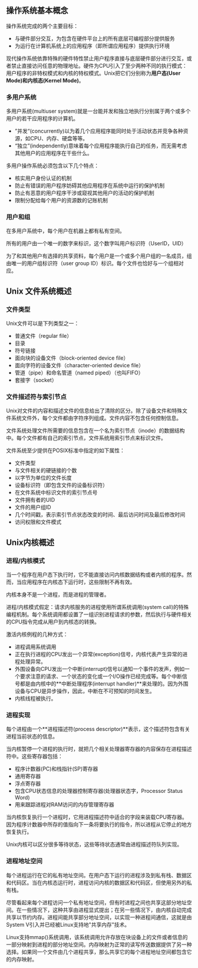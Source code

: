 ## 操作系统基本概念

操作系统完成的两个主要目标：
- 与硬件部分交互，为包含在硬件平台上的所有底层可编程部分提供服务
- 为运行在计算机系统上的应用程序（即所谓应用程序）提供执行环境

现代操作系统依靠特殊的硬件特性禁止用户程序直接与底层硬件部分进行交互，或者禁止直接访问任意的物理地址。硬件为CPU引入了至少两种不同的执行模式：用户程序的非特权模式和内核的特权模式。Unix把它们分别称为**用户态(User Mode)**和**内核态(Kernel Mode)**。

### 多用户系统

多用户系统(multiuser system)就是一台能并发和独立地执行分别属于两个或多个用户的若干应用程序的计算机。
- ”并发“(concurrently)以为着几个应用程序能同时处于活动状态并竞争各种资源，如CPU、内存、硬盘等等。
- “独立”(independently)意味着每个应用程序能执行自己的任务，而无需考虑其他用户的应用程序在干些什么。

多用户操作系统必须包含以下几个特点：

- 核实用户身份认证的机制
- 防止有错误的用户程序妨碍其他应用程序在系统中运行的保护机制
- 防止有恶意的用户程序干涉或窥视其他用户的活动的保护机制
- 限制分配给每个用户的资源数的记账机制

### 用户和组

在多用户系统中，每个用户在机器上都有私有空间。

所有的用户由一个唯一的数字来标识，这个数字叫用户标识符（UserID，UID）

为了和其他用户有选择的共享资料，每个用户是一个或多个用户组的一名成员，组由唯一的用户组标识符（user group ID）标识。每个文件也恰好与一个组相对应。

## Unix 文件系统概述

### 文件类型

Unix文件可以是下列类型之一：

- 普通文件（regular file）
- 目录
- 符号链接
- 面向块的设备文件（block-oriented device file）
- 面向字符的设备文件（character-oriented device file）
- 管道（pipe）和命名管道（named piped）（也叫FIFO）
- 套接字（socket）

### 文件描述符与索引节点

Unix对文件的内容和描述文件的信息给出了清除的区分。除了设备文件和特殊文件系统文件外，每个文件都由字符序列组成。文件内容不包含任何控制信息。

文件系统处理文件所需要的信息包含在一个名为索引节点（inode）的数据结构中。每个文件都有自己的索引节点，文件系统用索引节点来标识文件。

文件系统至少提供在POSIX标准中指定的如下属性：

- 文件类型
- 与文件相关的硬链接的个数
- 以字节为单位的文件长度
- 设备标识符（即包含文件的设备标识符）
- 在文件系统中标识文件的索引节点号
- 文件拥有者的UID
- 文件的用户组ID
- 几个时间戳，表示索引节点状态改变的时间、最后访问时间及最后修改时间
- 访问权限和文件模式



## Unix内核概述

### 进程/内核模式

当一个程序在用户态下执行时，它不能直接访问内核数据结构或者内核的程序。然而，当应用程序在内核态下运行时，这些限制不再有效。

内核本身不是一个进程，而是进程的管理者。

进程/内核模式假定：请求内核服务的进程使用所谓系统调用(system call)的特殊编程机制。每个系统调用都设置了一组识别进程请求的参数，然后执行与硬件相关的CPU指令完成从用户到内核态的转换。

激活内核例程的几种方式：

- 进程调用系统调用
- 正在执行进程的CPU发出一个异常(exception)信号，内核代表产生异常的进程处理异常。
- 外围设备向CPU发出一个中断(interrupt)信号以通知一个事件的发声，例如一个要求注意的请求、一个状态的变化或一个I/O操作已经完成等。每个中断信号都是由内核中的**中断处理程序(interrupt handler)**来处理的。因为外围设备与CPU是异步操作，因此，中断在不可预知的时间发生。
- 内核线程被执行。

### 进程实现

每个进程由一个**进程描述符(process descriptor)**表示，这个描述符包含有关进程当前状态的信息。

当内核暂停一个进程的执行时，就把几个相关处理器寄存器的内容保存在进程描述符中。这些寄存器包括：

- 程序计数器(PC)和栈指针(SP)寄存器
- 通用寄存器
- 浮点寄存器
- 包含CPU状态信息的处理器控制寄存器(处理器状态字，Processor Status Word)
- 用来跟踪进程对RAM访问的内存管理寄存器

当内核恢复执行一个进程时，它用进程描述符中适合的字段来装载CPU寄存器。因为程序计数器中所存的值指向下一条将要执行的指令，所以进程从它停止的地方恢复执行。

Unix内核可以区分很多等待状态，这些等待状态通常由进程描述符队列实现。

### 进程地址空间

每个进程运行在它的私有地址空间。在用户态下运行的进程涉及到私有栈、数据区和代码区。当在内核态运行时，进程访问内核的数据区和代码区，但使用另外的私有栈。

尽管看起来每个进程访问一个私有地址空间，但有时进程之间也共享这部分地址空间。在一些情况下，这种共享由进程显式提出；在另一些情况下，由内核自动完成共享以节约内存。进程间能共享部分地址空间，以实现一种进程间通信，这就是由System V引入并已经被Linux支持地"共享内存"技术。

Linux支持mmap()系统调用，该系统调用允许存放在块设备上的文件或者信息的一部分映射到进程的部分地址空间。内存映射为正常的读写传送数据提供了另一种选择。如果同一个文件由几个进程共享，那么共享它的每个进程地址空间都包含它的内存映射。

